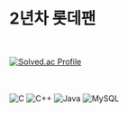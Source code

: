 
<h1><b>2년차 롯데팬</b></h1> <br/>

<!--![My Image](https://github.com/user-attachments/assets/76522555-55ae-45e7-97fb-52d5ce31a382) <br/><br/></br></br> -->

[![Solved.ac Profile](http://mazassumnida.wtf/api/v2/generate_badge?boj=hangyeol0315)](https://solved.ac/hangyeol0315/)

<br/><br/>
![C](https://img.shields.io/badge/C-A8B9CC?style=for-the-badge&logo=c&logoColor=white)
![C++](https://img.shields.io/badge/C++-00599C?style=for-the-badge&logo=cplusplus&logoColor=white)
![Java](https://img.shields.io/badge/Java-007396?style=for-the-badge&logo=java&logoColor=white)
![MySQL](https://img.shields.io/badge/MySQL-4479A1?style=for-the-badge&logo=mysql&logoColor=white)
<!--
**Hgyeol/Hgyeol** is a ✨ _special_ ✨ repository because its `README.md` (this file) appears on your GitHub profile.

Here are some ideas to get you started:

- 🔭 I’m currently working on ...
- 🌱 I’m currently learning ...
- 👯 I’m looking to collaborate on ...
- 🤔 I’m looking for help with ...
- 💬 Ask me about ...
- 📫 How to reach me: ...
- 😄 Pronouns: ...
- ⚡ Fun fact: ...
-->
